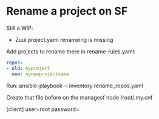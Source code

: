 Rename a project on SF
======================

Still a WIP:

- Zuul project.yaml renameing is missing

Add projects to rename there in rename-rules.yaml:

```YAML
repos:
- old: myproject
  new: mynewprojectname
```

Run:
ansible-playbook -i inventory rename_repos.yaml

Create that file before on the managesf node /root/.my.cnf

[client]
user=root
password=<from sfcreds.yaml>
